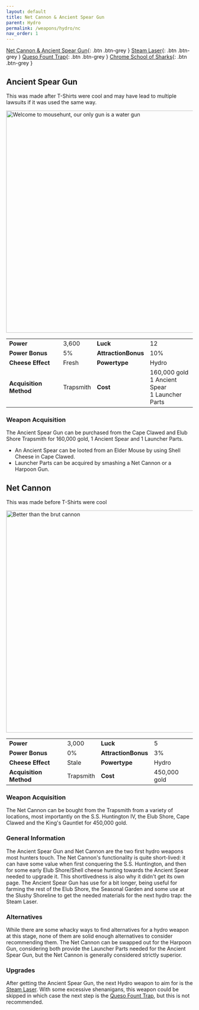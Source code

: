```yaml
---
layout: default
title: Net Cannon & Ancient Spear Gun
parent: Hydro
permalink: /weapons/hydro/nc
nav_order: 1
---
```

<span class="fs-1">[Net Cannon & Ancient Spear Gun](/weapons/hydro/nc){: .btn .btn-grey } </span><span class="fs-1"> [Steam Laser](/weapons/hydro/slmk){: .btn .btn-grey } </span><span class="fs-1"> [Queso Fount Trap](/weapons/hydro/qft){: .btn .btn-grey } </span><span class="fs-1"> [Chrome School of Sharks](/weapons/hydro/csos){: .btn .btn-grey } </span>

## Ancient Spear Gun
This was made after T-Shirts were cool and may have lead to multiple lawsuits if it was used the same way.

<img src="/assets/images/weapons/asg.png" alt="Welcome to mousehunt, our only gun is a water gun" width="600">

|||||
|---|---|---|---|
| __Power__ 	| 3,600 	| __Luck__ 	| 12 	|
| __Power Bonus__ 	| 5% 	|__AttractionBonus__ 	| 10% 	|
| __Cheese Effect__ 	| Fresh	| __Powertype__ 	| Hydro 	|
| __Acquisition Method__ 	| Trapsmith	| __Cost__ 	| 160,000 gold <br> 1 Ancient Spear <br> 1 Launcher Parts	|

### Weapon Acquisition
The Ancient Spear Gun can be purchased from the Cape Clawed and Elub Shore Trapsmith for 160,000 gold, 1 Ancient Spear and 1 Launcher Parts.
- An Ancient Spear can be looted from an Elder Mouse by using Shell Cheese in Cape Clawed.
- Launcher Parts can be acquired by smashing a Net Cannon or a Harpoon Gun.

## Net Cannon
This was made before T-Shirts were cool

<img src="/assets/images/weapons/nc.png" alt="Better than the brut cannon" width="600">

|||||
|---|---|---|---|
| __Power__ 	| 3,000 	| __Luck__ 	| 5 	|
| __Power Bonus__ 	| 0% 	|__AttractionBonus__ 	| 3% 	|
| __Cheese Effect__ 	| Stale	| __Powertype__ 	| Hydro 	|
| __Acquisition Method__ 	| Trapsmith	| __Cost__ 	| 450,000 gold	|

### Weapon Acquisition
The Net Cannon can be bought from the Trapsmith from a variety of locations, most importantly on the S.S. Huntington IV, the Elub Shore, Cape Clawed and the King's Gauntlet for 450,000 gold.


### General Information
The Ancient Spear Gun and Net Cannon are the two first hydro weapons most hunters touch. The Net Cannon's functionality is quite short-lived: it can have some value when first conquering the S.S. Huntington, and then for some early Elub Shore/Shell cheese hunting towards the Ancient Spear needed to upgrade it. This shortlivedness is also why it didn't get its own page.
The Ancient Spear Gun has use for a bit longer, being useful for farming the rest of the Elub Shore, the Seasonal Garden and some use at the Slushy Shoreline to get the needed materials for the next hydro trap: the Steam Laser.

### Alternatives
While there are some whacky ways to find alternatives for a hydro weapon at this stage, none of them are solid enough alternatives to consider recommending them.
The Net Cannon can be swapped out for the Harpoon Gun, considering both provide the Launcher Parts needed for the Ancient Spear Gun, but the Net Cannon is generally considered strictly superior.

### Upgrades
After getting the Ancient Spear Gun, the next Hydro weapon to aim for is the [Steam Laser](/weapons/hydro/slmk). With some excessive shenanigans, this weapon could be skipped in which case the next step is the [Queso Fount Trap](/weapons/hydro/qft), but this is not recommended.
